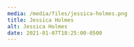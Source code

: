 ```yaml
---
media: /media/files/jessica-holmes.png
title: Jessica Holmes
alt: Jessica Holmes
date: 2021-01-07T18:25:00-0500
---
```

